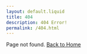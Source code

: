 ```yaml
---
layout: default.liquid
title: 404
description: 404 Error!
permalink: /404.html
---
```


Page not found. [Back to Home](/)
